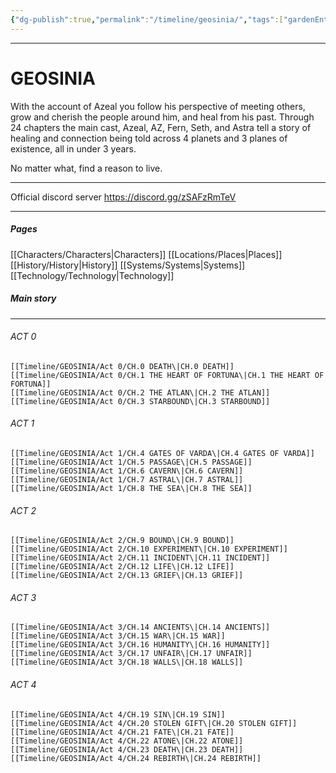 ```yaml
---
{"dg-publish":true,"permalink":"/timeline/geosinia/","tags":["gardenEntry"]}
---
```


---
# GEOSINIA

With the account of Azeal you follow his perspective of meeting others, grow and cherish the people around him, and heal from his past. Through 24 chapters the main cast, Azeal, AZ, Fern, Seth, and Astra tell a story of healing and connection being told across 4 planets and 3 planes of existence, all in under 3 years.

No matter what, find a reason to live.

---
Official discord server
https://discord.gg/zSAFzRmTeV

---
##### Pages
[[Characters/Characters\|Characters]]
[[Locations/Places\|Places]]
[[History/History\|History]]
[[Systems/Systems\|Systems]]
[[Technology/Technology\|Technology]]

##### Main story
---


###### ACT 0
	[[Timeline/GEOSINIA/Act 0/CH.0 DEATH\|CH.0 DEATH]]
	[[Timeline/GEOSINIA/Act 0/CH.1 THE HEART OF FORTUNA\|CH.1 THE HEART OF FORTUNA]]
	[[Timeline/GEOSINIA/Act 0/CH.2 THE ATLAN\|CH.2 THE ATLAN]]
	[[Timeline/GEOSINIA/Act 0/CH.3 STARBOUND\|CH.3 STARBOUND]]

###### ACT 1
	[[Timeline/GEOSINIA/Act 1/CH.4 GATES OF VARDA\|CH.4 GATES OF VARDA]]
	[[Timeline/GEOSINIA/Act 1/CH.5 PASSAGE\|CH.5 PASSAGE]]
	[[Timeline/GEOSINIA/Act 1/CH.6 CAVERN\|CH.6 CAVERN]]
	[[Timeline/GEOSINIA/Act 1/CH.7 ASTRAL\|CH.7 ASTRAL]]
	[[Timeline/GEOSINIA/Act 1/CH.8 THE SEA\|CH.8 THE SEA]]


###### ACT 2
	[[Timeline/GEOSINIA/Act 2/CH.9 BOUND\|CH.9 BOUND]]
	[[Timeline/GEOSINIA/Act 2/CH.10 EXPERIMENT\|CH.10 EXPERIMENT]]
	[[Timeline/GEOSINIA/Act 2/CH.11 INCIDENT\|CH.11 INCIDENT]]
	[[Timeline/GEOSINIA/Act 2/CH.12 LIFE\|CH.12 LIFE]]
	[[Timeline/GEOSINIA/Act 2/CH.13 GRIEF\|CH.13 GRIEF]]

###### ACT 3
	[[Timeline/GEOSINIA/Act 3/CH.14 ANCIENTS\|CH.14 ANCIENTS]]
	[[Timeline/GEOSINIA/Act 3/CH.15 WAR\|CH.15 WAR]]
	[[Timeline/GEOSINIA/Act 3/CH.16 HUMANITY\|CH.16 HUMANITY]]
	[[Timeline/GEOSINIA/Act 3/CH.17 UNFAIR\|CH.17 UNFAIR]]
	[[Timeline/GEOSINIA/Act 3/CH.18 WALLS\|CH.18 WALLS]]

###### ACT 4
	[[Timeline/GEOSINIA/Act 4/CH.19 SIN\|CH.19 SIN]]
	[[Timeline/GEOSINIA/Act 4/CH.20 STOLEN GIFT\|CH.20 STOLEN GIFT]]
	[[Timeline/GEOSINIA/Act 4/CH.21 FATE\|CH.21 FATE]]
	[[Timeline/GEOSINIA/Act 4/CH.22 ATONE\|CH.22 ATONE]]
	[[Timeline/GEOSINIA/Act 4/CH.23 DEATH\|CH.23 DEATH]]
	[[Timeline/GEOSINIA/Act 4/CH.24 REBIRTH\|CH.24 REBIRTH]]
